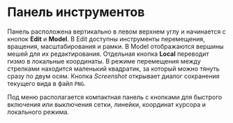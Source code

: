# Панель инструментов

Панель расположена вертикально в левом верхнем углу и начинается с кнопок **Edit** и **Model**. В Edit доступны инструменты перемещения, вращения, масштабирования и рамки. В Model отображаются вершины мешей для их редактирования. Отдельная кнопка **Local** переводит гизмо в локальные координаты. В режиме перемещения между стрелками находится маленький квадратик, за который можно тянуть сразу по двум осям.
Кнопка *Screenshot* открывает диалог сохранения текущего вида в файл ``PNG``.

Под меню располагается компактная панель с кнопками для быстрого включения или
выключения сетки, линейки, координат курсора и локального режима.
